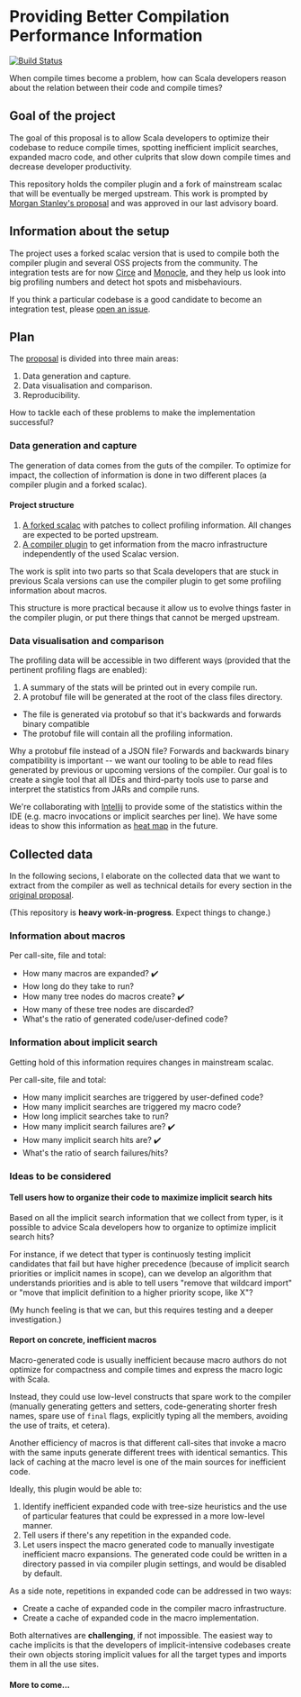 # Providing Better Compilation Performance Information
[![Build
Status](https://platform-ci.scala-lang.org/api/badges/scalacenter/scalac-profiling/status.svg)](https://platform-ci.scala-lang.org/scalacenter/scalac-profiling)

When compile times become a problem, how can Scala developers reason about
the relation between their code and compile times?

## Goal of the project
The goal of this proposal is to allow Scala developers to optimize their
codebase to reduce compile times, spotting inefficient implicit searches,
expanded macro code, and other culprits that slow down compile times and
decrease developer productivity.

This repository holds the compiler plugin and a fork of mainstream scalac
that will be eventually be merged upstream. This work is prompted by [Morgan
Stanley's proposal](PROPOSAL.md) and was approved in our last advisory board.

## Information about the setup

The project uses a forked scalac version that is used to compile both the compiler plugin
and several OSS projects from the community. The integration tests are for now [Circe](https://github.com/circe/circe) and [Monocle](https://github.com/julien-truffaut/Monocle),
and they help us look into big profiling numbers and detect hot spots and misbehaviours.

If you think a particular codebase is a good candidate to become an integration test, please [open an issue](https://github.com/scalacenter/scalac-profiling/issues/new).

## Plan

The [proposal](PROPOSAL.md) is divided into three main areas:
1. Data generation and capture.
2. Data visualisation and comparison.
3. Reproducibility.

How to tackle each of these problems to make the implementation successful?

### Data generation and capture

The generation of data comes from the guts of the compiler. To optimize for
impact, the collection of information is done in two different places (a
compiler plugin and a forked scalac).

#### Project structure

1. [A forked scalac](scalac/) with patches to collect profiling information.
   All changes are expected to be ported upstream.
2. [A compiler plugin](plugin/) to get information from the macro infrastructure independently
   of the used Scalac version.

The work is split into two parts so that Scala developers that are stuck in previous Scala
versions can use the compiler plugin to get some profiling information about macros.

This structure is more practical because it allow us to evolve things faster in the compiler
plugin, or put there things that cannot be merged upstream.

### Data visualisation and comparison

The profiling data will be accessible in two different ways (provided that
the pertinent profiling flags are enabled):
1. A summary of the stats will be printed out in every compile run.
1. A protobuf file will be generated at the root of the class files directory.
  * The file is generated via protobuf so that it's backwards and forwards binary compatible
  * The protobuf file will contain all the profiling information.

Why a protobuf file instead of a JSON file? Forwards and backwards binary
compatibility is important -- we want our tooling to be able to read files
generated by previous or upcoming versions of the compiler. Our goal is to
create a single tool that all IDEs and third-party tools use to parse and
interpret the statistics from JARs and compile runs.

We're collaborating with [Intellij](https://github.com/JetBrains/intellij-scala) to provide
some of the statistics within the IDE (e.g. macro invocations or implicit searches per line).
We have some ideas to show this information as [heat map](https://en.wikipedia.org/wiki/Heat_map) in the future.

## Collected data

In the following secions, I elaborate on the collected data that we want to extract from the compiler as well as technical details for every section in the [original proposal](PROPOSAL.md).

(This repository is **heavy work-in-progress**. Expect things to change.)

### Information about macros
Per call-site, file and total:
* How many macros are expanded? :heavy_check_mark:
* How long do they take to run?
* How many tree nodes do macros create? :heavy_check_mark:
* How many of these tree nodes are discarded?
* What's the ratio of generated code/user-defined code?

### Information about implicit search
Getting hold of this information requires changes in mainstream scalac.

Per call-site, file and total:
* How many implicit searches are triggered by user-defined code?
* How many implicit searches are triggered my macro code?
* How long implicit searches take to run?
* How many implicit search failures are? :heavy_check_mark:
* How many implicit search hits are? :heavy_check_mark:
* What's the ratio of search failures/hits?

### Ideas to be considered

#### Tell users how to organize their code to maximize implicit search hits
Based on all the implicit search information that we collect from typer, is
it possible to advice Scala developers how to organize to optimize implicit
search hits?

For instance, if we detect that typer is continuosly testing implicit
candidates that fail but have higher precedence (because of implicit search
priorities or implicit names in scope), can we develop an algorithm that
understands priorities and is able to tell users "remove that wildcard
import" or "move that implicit definition to a higher priority scope, like
X"?

(My hunch feeling is that we can, but this requires testing and a deeper
investigation.)
#### Report on concrete, inefficient macros
Macro-generated code is usually inefficient because macro authors do not
optimize for compactness and compile times and express the macro logic with
Scala.

Instead, they could use low-level constructs that spare work to the compiler
(manually generating getters and setters, code-generating shorter fresh
names, spare use of `final` flags, explicitly typing all the members,
avoiding the use of traits, et cetera).

Another efficiency of macros is that different call-sites that invoke a macro
with the same inputs generate different trees with identical semantics. This
lack of caching at the macro level is one of the main sources for inefficient
code.

Ideally, this plugin would be able to:
1. Identify inefficient expanded code with tree-size heuristics and the use
   of particular features that could be expressed in a more low-level manner.
2. Tell users if there's any repetition in the expanded code.
3. Let users inspect the macro generated code to manually investigate inefficient
   macro expansions. The generated code could be written in a directory passed in
   via compiler plugin settings, and would be disabled by default.

As a side note, repetitions in expanded code can be addressed in two ways:
* Create a cache of expanded code in the compiler macro infrastructure.
* Create a cache of expanded code in the macro implementation.

Both alternatives are **challenging**, if not impossible. The easiest way to
cache implicits is that the developers of implicit-intensive codebases create
their own objects storing implicit values for all the target types and
imports them in all the use sites.



#### More to come...